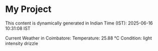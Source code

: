 # My Project

This content is dynamically generated in Indian Time (IST): 2025-06-16 10:31:08 IST


Current Weather in Coimbatore:
Temperature: 25.88 °C
Condition: light intensity drizzle
